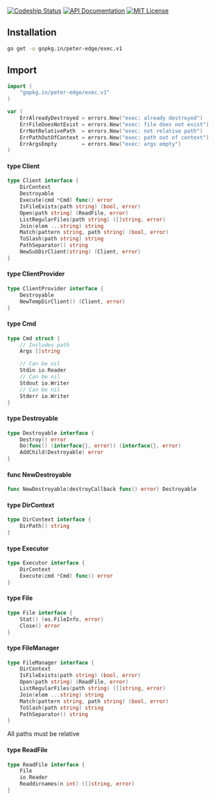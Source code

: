 [![Codeship Status](http://img.shields.io/codeship/34b974b0-6dfa-0132-51b4-66f2bf861e14/master.svg?style=flat-square)](https://codeship.com/projects/57533)
[![API Documentation](http://img.shields.io/badge/api-Godoc-blue.svg?style=flat-square)](https://godoc.org/github.com/peter-edge/exec)
[![MIT License](http://img.shields.io/badge/license-MIT-blue.svg?style=flat-square)](https://github.com/peter-edge/exec/blob/master/LICENSE)

## Installation
```bash
go get -u gopkg.in/peter-edge/exec.v1
```

## Import
```go
import (
    "gopkg.in/peter-edge/exec.v1"
)
```


```go
var (
	ErrAlreadyDestroyed = errors.New("exec: already destroyed")
	ErrFileDoesNotExist = errors.New("exec: file does not exist")
	ErrNotRelativePath  = errors.New("exec: not relative path")
	ErrPathOutOfContext = errors.New("exec: path out of context")
	ErrArgsEmpty        = errors.New("exec: args empty")
)
```

#### type Client

```go
type Client interface {
	DirContext
	Destroyable
	Execute(cmd *Cmd) func() error
	IsFileExists(path string) (bool, error)
	Open(path string) (ReadFile, error)
	ListRegularFiles(path string) ([]string, error)
	Join(elem ...string) string
	Match(pattern string, path string) (bool, error)
	ToSlash(path string) string
	PathSeparator() string
	NewSubDirClient(string) (Client, error)
}
```


#### type ClientProvider

```go
type ClientProvider interface {
	Destroyable
	NewTempDirClient() (Client, error)
}
```


#### type Cmd

```go
type Cmd struct {
	// Includes path
	Args []string

	// Can be nil
	Stdin io.Reader
	// Can be nil
	Stdout io.Writer
	// Can be nil
	Stderr io.Writer
}
```


#### type Destroyable

```go
type Destroyable interface {
	Destroy() error
	Do(func() (interface{}, error)) (interface{}, error)
	AddChild(Destroyable) error
}
```


#### func  NewDestroyable

```go
func NewDestroyable(destroyCallback func() error) Destroyable
```

#### type DirContext

```go
type DirContext interface {
	DirPath() string
}
```


#### type Executor

```go
type Executor interface {
	DirContext
	Execute(cmd *Cmd) func() error
}
```


#### type File

```go
type File interface {
	Stat() (os.FileInfo, error)
	Close() error
}
```


#### type FileManager

```go
type FileManager interface {
	DirContext
	IsFileExists(path string) (bool, error)
	Open(path string) (ReadFile, error)
	ListRegularFiles(path string) ([]string, error)
	Join(elem ...string) string
	Match(pattern string, path string) (bool, error)
	ToSlash(path string) string
	PathSeparator() string
}
```

All paths must be relative

#### type ReadFile

```go
type ReadFile interface {
	File
	io.Reader
	Readdirnames(n int) ([]string, error)
}
```
